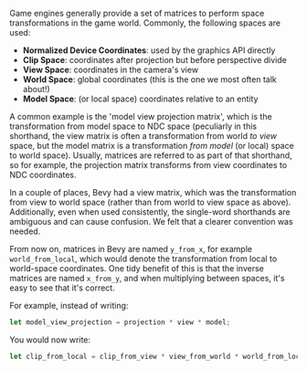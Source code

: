 <!-- Normalize matrix naming -->
<!-- https://github.com/bevyengine/bevy/pull/13489 -->

Game engines generally provide a set of matrices to perform space transformations in the game world. Commonly, the following spaces are used:

- **Normalized Device Coordinates**: used by the graphics API directly
- **Clip Space**: coordinates after projection but before perspective divide
- **View Space**: coordinates in the camera's view
- **World Space**: global coordinates (this is the one we most often talk about!)
- **Model Space**: (or local space) coordinates relative to an entity

A common example is the 'model view projection matrix', which is the transformation from model space to NDC space (peculiarly in this shorthand,
the view matrix is often a transformation from world _to view_ space, but the model matrix is a transformation _from model_ (or local) space to world space).
Usually, matrices are referred to as part of that shorthand, so for example, the projection matrix transforms from view coordinates to NDC coordinates.

In a couple of places, Bevy had a view matrix, which was the transformation from view to world space (rather than from world to view space as above).
Additionally, even when used consistently, the single-word shorthands are ambiguous and can cause confusion. We felt that a clearer convention was needed.

From now on, matrices in Bevy are named `y_from_x`, for example `world_from_local`, which would denote the transformation from local to world-space coordinates.
One tidy benefit of this is that the inverse matrices are named `x_from_y`, and when multiplying between spaces, it's easy to see that it's correct.

For example, instead of writing:

```rust
let model_view_projection = projection * view * model;
```

You would now write:

```rust
let clip_from_local = clip_from_view * view_from_world * world_from_local;
```
